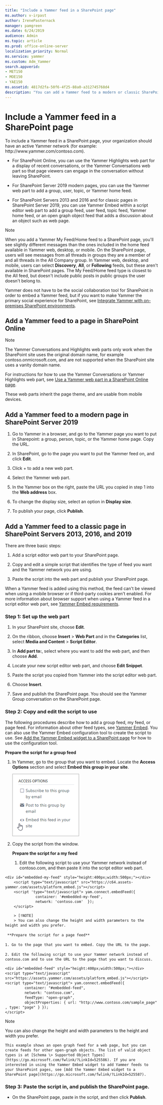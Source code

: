 ```yaml
---
title: "Include a Yammer feed in a SharePoint page"
ms.author: v-irpast
author: IrenePasternack
manager: pamgreen
ms.date: 6/24/2019
audience: Admin
ms.topic: article
ms.prod: office-online-server
localization_priority: Normal
ms.service: yammer
ms.custom: Adm_Yammer
search.appverid:
- MET150
- MOE150
- YAE150
ms.assetid: 4817d2fa-50f6-4f25-88a0-a312745768d4
description: "You can add a Yammer feed to a modern or classic SharePoint site page."
---
```


# Include a Yammer feed in a SharePoint page

To include a Yammer feed in a SharePoint page, your organization should have an active Yammer network (for example: http&#58;//www&#46;yammer&#46;com/contoso&#46;com). 

- For SharePoint Online, you can use the Yammer Highlights web part for a display of recent conversations, or the Yammer Conversations web part so that page viewers can engage in the conversation without leaving SharePoint. 

- For SharePoint Server 2019 modern pages, you can use the Yammer web part to add a group, user, topic, or Yammer home feed.

- For SharePoint Servers 2013 and 2016 and for classic pages in SharePoint Server 2019, you can use Yammer Embed within a script editor web part to add a group feed, user feed, topic feed, Yammer home feed, or an open graph object feed that adds a discussion about an object such as web page. 
  
> [!NOTE]
> When you add a Yammer My Feed/Home feed to a SharePoint page, you'll see slightly different messages than the ones included in the home feed available in Yammer web, desktop, or mobile. On the SharePoint page, users will see messages from all threads in groups they are a member of and all threads in the All Company group. In Yammer web, desktop, and mobile, users can select **Discovery**, **All**, or **Following** feeds, but these aren't available in SharePoint pages. The My Feed/Home feed type is closest to the All feed, but doesn't include public posts in public groups the user doesn't belong to.

Yammer does not have to be the social collaboration tool for SharePoint in order to embed a Yammer feed, but if you want to make Yammer the primary social experience for SharePoint, see [Integrate Yammer with on-premises SharePoint environments](https://go.microsoft.com/fwlink/?LinkID=524180).

## Add a Yammer feed to a page in SharePoint Online

>[!NOTE]
> The Yammer Conversations and Highlights web parts only work when the SharePoint site uses the original domain name, for example contoso.onmicrosoft.com, and are not supported when the SharePoint site uses a vanity domain name.

For instructions for how to use the Yammer Conversations or Yammer Highlights web part, see [Use a Yammer web part in a SharePoint Online page](https://support.office.com/article/a53cfa0c-3d09-42c8-a286-1038a81c59da). 

These web parts inherit the page theme, and are usable from mobile devices. 

## Add a Yammer feed to a modern page in SharePoint Server 2019

1. Go to Yammer in a browser, and go to the Yammer page you want to put in Sharepoint: a group, person, topic, or the Yammer home page. Copy the URL. 

2. In SharePoint, go to the page you want to put the Yammer feed on, and click **Edit**.

3. Click + to add a new web part. 

4. Select the Yammer web part.

5. In the Yammer box on the right, paste the URL you copied in step 1 into the **Web address** box.

6. To change the display size, select an option in **Display size**. 

7. To publish your page, click **Publish**.

## Add a Yammer feed to a classic page in SharePoint Servers 2013, 2016, and 2019 
<a name="AddFeed"> </a>

There are three basic steps:

1. Add a script editor web part to your SharePoint page.

2. Copy and edit a simple script that identifies the type of feed you want and the Yammer network you are using.
    
3. Paste the script into the web part and publish your SharePoint page. 

When a Yammer feed is added using this method, the feed can't be viewed when using a mobile browser or if third-party cookies aren't enabled. For more information about browser support when using a Yammer feed in a script editor web part, see [Yammer Embed requirements](https://developer.yammer.com/docs/requirements).
    
### Step 1: Set up the web part 

1. In your SharePoint site, choose **Edit**.
    
2. On the ribbon, choose **Insert** \> **Web Part** and in the **Categories** list, select **Media and Content** \> **Script Editor**. 

3. In **Add part to:**, select where you want to add the web part, and then choose **Add**.   
    
4. Locate your new script editor web part, and choose **Edit Snippet**.
    
5. Paste the script you copied from Yammer into the script editor web part.
    
6. Choose **Insert**.
    
7. Save and publish the SharePoint page. You should see the Yammer Group conversation on the SharePoint page.

### Step 2: Copy and edit the script to use

The following procedures describe how to add a group feed, my feed, or page feed. For information about other feed types, see [Yammer Embed](https://go.microsoft.com/fwlink/?LinkID=524147). You can also use the Yammer Embed configuration tool to create the script to use. See [Add the Yammer Embed widget to a SharePoint page](https://go.microsoft.com/fwlink/?LinkID=525587) for how to use the configuration tool. 
  
 **Prepare the script for a group feed**
  
1. In Yammer, go to the group that you want to embed. Locate the **Access Options** section and select **Embed this group in your site**.
    
    ![Access options for Yammer group](../media/a0bdb091-2d21-4041-adaf-bb66da668c64.png)
  
2. Copy the script from the window.
   
     **Prepare the script for a my feed**
   
    1. Edit the following script to use your Yammer network instead of contoso.com, and then paste it into the script editor web part.
    
  ```
  <div id="embedded-my-feed" style="height:400px;width:500px;"></div> 
      <script type="text/javascript" src="https://c64.assets-yammer.com/assets/platform_embed.js"></script>
      <script 'type="text/javascript"> yam.connect.embedFeed({  
                container: '#embedded-my-feed',
                network: 'contoso.com'  });
      </script>
  
  ```

        > [!NOTE]
        > You can also change the height and width parameters to the height and width you prefer. 

     **Prepare the script for a page feed**
  
    1. Go to the page that you want to embed. Copy the URL to the page.
    
    2. Edit the following script to use your Yammer network instead of contoso.com and to use the URL to the page that you want to discuss.
    
  ```
  <div id="embedded-feed" style="height:400px;width:500px;"></div> 
  <script type="text/javascript" src="https://assets.yammer.com/assets/platform_embed.js"></script> 
  <script type="text/javascript"> yam.connect.embedFeed({
           container: "#embedded-feed", 
           network: "contoso.com", 
           feedType: "open-graph", 
           objectProperties: { url: "http://www.contoso.com/sample_page" , type: "page" } }); 
  </script>
  
  ```

 > [!NOTE]
 > You can also change the height and width parameters to the height and width you prefer. 

    This example shows an open graph feed for a web page, but you can create feeds for other open-graph objects. The list of valid object types is at [Schema \> Supported Object Types](https://go.microsoft.com/fwlink/?LinkId=525586). If you are interested in using the Yammer Embed widget to add Yammer feeds to your SharePoint pages, see [Add the Yammer Embed widget to a SharePoint page](https://go.microsoft.com/fwlink/?LinkId=525587).
    
### Step 3: Paste the script in, and publish the SharePoint page. 

- On the SharePoint page, paste in the script, and then click **Publish**.
    
   